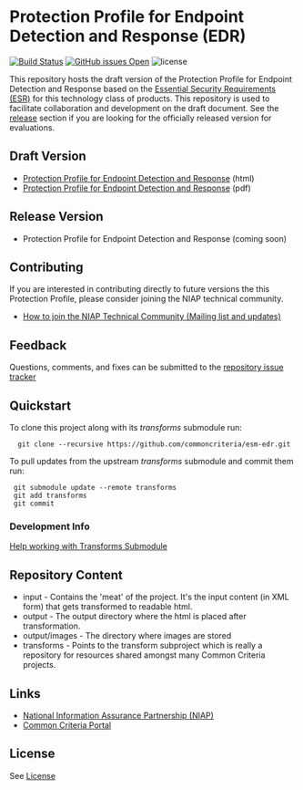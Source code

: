 Protection Profile for Endpoint Detection and Response (EDR) 
===============
[![Build Status](https://travis-ci.org/commoncriteria/esm-edr.svg?branch=master)](https://travis-ci.org/commoncriteria/esm-edr)
[![GitHub issues Open](https://img.shields.io/github/issues/commoncriteria/esm-edr.svg?maxAge=2592000)](https://github.com/commoncriteria/esm-edr/issues) 
![license](https://img.shields.io/badge/license-Unlicensed-blue.svg)

This repository hosts the draft version of the Protection Profile for Endpoint Detection and Response based on the 
[Essential Security Requirements (ESR)](https://commoncriteria.github.io/pp/esm-edr/esm-edr-esr.html) for this technology class of 
products. This repository is used to facilitate collaboration and development on the draft document. 
See the [release](#Release-Version) section if you are looking for the officially released version for evaluations. 

## Draft Version

* [Protection Profile for Endpoint Detection and Response](https://commoncriteria.github.io/pp/esm-edr/esm-edr-release.html) (html)
* [Protection Profile for Endpoint Detection and Response](https://commoncriteria.github.io/pp/esm-edr/esm-edr-release.pdf) (pdf)

## Release Version
* Protection Profile for Endpoint Detection and Response (coming soon)

## Contributing

If you are interested in contributing directly to future versions the this Protection Profile, please consider joining the NIAP technical community.
* [How to join the NIAP Technical Community (Mailing list and updates)](https://www.niap-ccevs.org/NIAP_Evolution/tech_communities.cfm)

## Feedback

Questions, comments, and fixes can be submitted to the [repository issue tracker](https://github.com/commoncriteria/esm-edr/issues)

## Quickstart
To clone this project along with its _transforms_ submodule run:

````
  git clone --recursive https://github.com/commoncriteria/esm-edr.git
````
To pull updates from the upstream _transforms_ submodule and commit them run:
````
 git submodule update --remote transforms
 git add transforms
 git commit
````

### Development Info
[Help working with Transforms Submodule](https://github.com/commoncriteria/transforms/wiki/Working-with-Transforms-as-a-Submodule)

## Repository Content
* input - Contains the 'meat' of the project. It's the input content (in XML form) that gets transformed to readable html.
* output - The output directory where the html is placed after transformation.
* output/images - The directory where images are stored
* transforms - Points to the transform subproject which is really a repository for resources shared amongst many Common Criteria projects.

## Links 
* [National Information Assurance Partnership (NIAP)](https://www.niap-ccevs.org/)
* [Common Criteria Portal](https://www.commoncriteriaportal.org/)

## License
See [License](./LICENSE)
